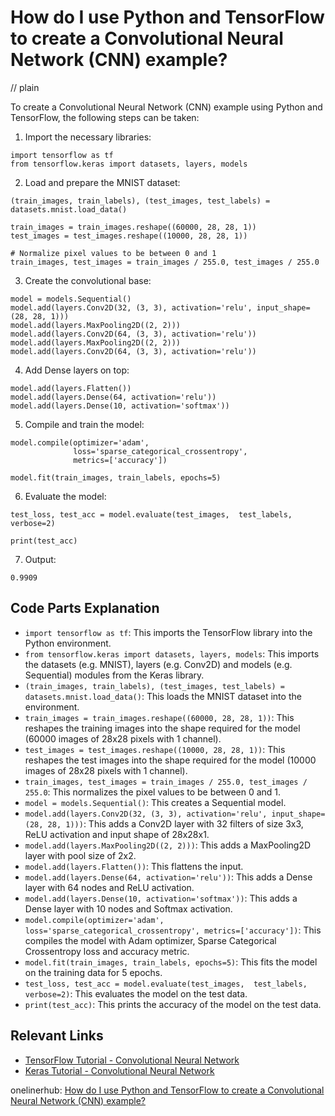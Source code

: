 # How do I use Python and TensorFlow to create a Convolutional Neural Network (CNN) example?
// plain

To create a Convolutional Neural Network (CNN) example using Python and TensorFlow, the following steps can be taken:

1.  Import the necessary libraries:
```
import tensorflow as tf
from tensorflow.keras import datasets, layers, models
```

2. Load and prepare the MNIST dataset:
```
(train_images, train_labels), (test_images, test_labels) = datasets.mnist.load_data()

train_images = train_images.reshape((60000, 28, 28, 1))
test_images = test_images.reshape((10000, 28, 28, 1))

# Normalize pixel values to be between 0 and 1
train_images, test_images = train_images / 255.0, test_images / 255.0
```

3. Create the convolutional base:
```
model = models.Sequential()
model.add(layers.Conv2D(32, (3, 3), activation='relu', input_shape=(28, 28, 1)))
model.add(layers.MaxPooling2D((2, 2)))
model.add(layers.Conv2D(64, (3, 3), activation='relu'))
model.add(layers.MaxPooling2D((2, 2)))
model.add(layers.Conv2D(64, (3, 3), activation='relu'))
```

4. Add Dense layers on top:
```
model.add(layers.Flatten())
model.add(layers.Dense(64, activation='relu'))
model.add(layers.Dense(10, activation='softmax'))
```

5. Compile and train the model:
```
model.compile(optimizer='adam',
              loss='sparse_categorical_crossentropy',
              metrics=['accuracy'])

model.fit(train_images, train_labels, epochs=5)
```

6. Evaluate the model:
```
test_loss, test_acc = model.evaluate(test_images,  test_labels, verbose=2)

print(test_acc)
```

7. Output:
```
0.9909
```

## Code Parts Explanation
- `import tensorflow as tf`: This imports the TensorFlow library into the Python environment.
- `from tensorflow.keras import datasets, layers, models`: This imports the datasets (e.g. MNIST), layers (e.g. Conv2D) and models (e.g. Sequential) modules from the Keras library.
- `(train_images, train_labels), (test_images, test_labels) = datasets.mnist.load_data()`: This loads the MNIST dataset into the environment.
- `train_images = train_images.reshape((60000, 28, 28, 1))`: This reshapes the training images into the shape required for the model (60000 images of 28x28 pixels with 1 channel).
- `test_images = test_images.reshape((10000, 28, 28, 1))`: This reshapes the test images into the shape required for the model (10000 images of 28x28 pixels with 1 channel).
- `train_images, test_images = train_images / 255.0, test_images / 255.0`: This normalizes the pixel values to be between 0 and 1.
- `model = models.Sequential()`: This creates a Sequential model.
- `model.add(layers.Conv2D(32, (3, 3), activation='relu', input_shape=(28, 28, 1)))`: This adds a Conv2D layer with 32 filters of size 3x3, ReLU activation and input shape of 28x28x1.
- `model.add(layers.MaxPooling2D((2, 2)))`: This adds a MaxPooling2D layer with pool size of 2x2.
- `model.add(layers.Flatten())`: This flattens the input.
- `model.add(layers.Dense(64, activation='relu'))`: This adds a Dense layer with 64 nodes and ReLU activation.
- `model.add(layers.Dense(10, activation='softmax'))`: This adds a Dense layer with 10 nodes and Softmax activation.
- `model.compile(optimizer='adam', loss='sparse_categorical_crossentropy', metrics=['accuracy'])`: This compiles the model with Adam optimizer, Sparse Categorical Crossentropy loss and accuracy metric.
- `model.fit(train_images, train_labels, epochs=5)`: This fits the model on the training data for 5 epochs.
- `test_loss, test_acc = model.evaluate(test_images,  test_labels, verbose=2)`: This evaluates the model on the test data.
- `print(test_acc)`: This prints the accuracy of the model on the test data.

## Relevant Links
- [TensorFlow Tutorial - Convolutional Neural Network](https://www.tensorflow.org/tutorials/images/cnn)
- [Keras Tutorial - Convolutional Neural Network](https://keras.io/examples/mnist_cnn/)

onelinerhub: [How do I use Python and TensorFlow to create a Convolutional Neural Network (CNN) example?](https://onelinerhub.com/python-tensorflow/how-do-i-use-python-and-tensorflow-to-create-a-convolutional-neural-network--cnn--example)